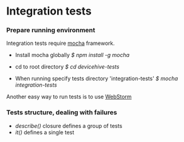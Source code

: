# Integration tests #

### Prepare running environment ###

Integration tests require [mocha](http://mochajs.org/) framework.

* Install mocha globally
*$ npm install -g mocha*

* cd to root directory
*$ cd devicehive-tests*

* When running specify tests directory 'integration-tests'
*$ mocha integration-tests*

Another easy way to run tests is to use [WebStorm](https://www.youtube.com/watch?v=4mKiGkokyx8)

### Tests structure, dealing with failures ###

* *describe()* closure defines a group of tests
* *it()* defines a single test
